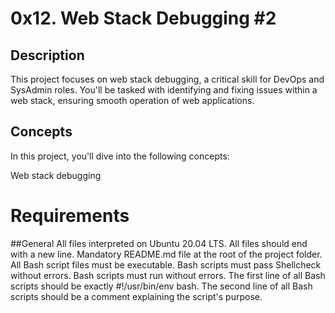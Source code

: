 # 0x12. Web Stack Debugging #2
## Description
This project focuses on web stack debugging, a critical skill for DevOps and SysAdmin roles. You'll be tasked with identifying and fixing issues within a web stack, ensuring smooth operation of web applications.

## Concepts
In this project, you'll dive into the following concepts:

Web stack debugging

# Requirements

##General
All files interpreted on Ubuntu 20.04 LTS.
All files should end with a new line.
Mandatory README.md file at the root of the project folder.
All Bash script files must be executable.
Bash scripts must pass Shellcheck without errors.
Bash scripts must run without errors.
The first line of all Bash scripts should be exactly #!/usr/bin/env bash.
The second line of all Bash scripts should be a comment explaining the script's purpose.
